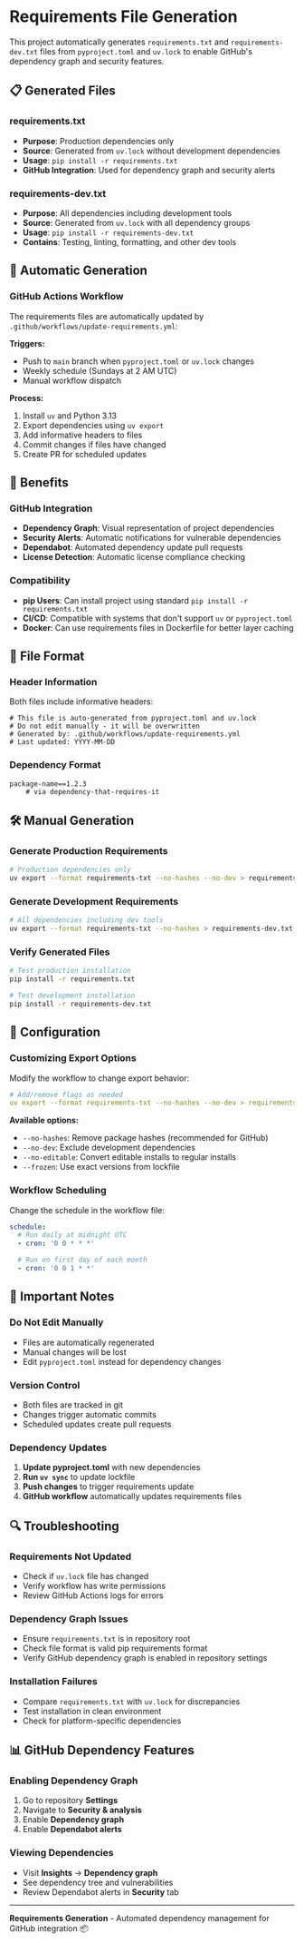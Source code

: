 # Requirements File Generation

This project automatically generates `requirements.txt` and `requirements-dev.txt` files from `pyproject.toml` and `uv.lock` to enable GitHub's dependency graph and security features.

## 📋 Generated Files

### requirements.txt
- **Purpose**: Production dependencies only
- **Source**: Generated from `uv.lock` without development dependencies
- **Usage**: `pip install -r requirements.txt`
- **GitHub Integration**: Used for dependency graph and security alerts

### requirements-dev.txt
- **Purpose**: All dependencies including development tools
- **Source**: Generated from `uv.lock` with all dependency groups
- **Usage**: `pip install -r requirements-dev.txt`
- **Contains**: Testing, linting, formatting, and other dev tools

## 🔄 Automatic Generation

### GitHub Actions Workflow
The requirements files are automatically updated by `.github/workflows/update-requirements.yml`:

**Triggers:**
- Push to `main` branch when `pyproject.toml` or `uv.lock` changes
- Weekly schedule (Sundays at 2 AM UTC)
- Manual workflow dispatch

**Process:**
1. Install `uv` and Python 3.13
2. Export dependencies using `uv export`
3. Add informative headers to files
4. Commit changes if files have changed
5. Create PR for scheduled updates

## 🎯 Benefits

### GitHub Integration
- **Dependency Graph**: Visual representation of project dependencies
- **Security Alerts**: Automatic notifications for vulnerable dependencies
- **Dependabot**: Automated dependency update pull requests
- **License Detection**: Automatic license compliance checking

### Compatibility
- **pip Users**: Can install project using standard `pip install -r requirements.txt`
- **CI/CD**: Compatible with systems that don't support `uv` or `pyproject.toml`
- **Docker**: Can use requirements files in Dockerfile for better layer caching

## 📝 File Format

### Header Information
Both files include informative headers:
```
# This file is auto-generated from pyproject.toml and uv.lock
# Do not edit manually - it will be overwritten
# Generated by: .github/workflows/update-requirements.yml
# Last updated: YYYY-MM-DD
```

### Dependency Format
```
package-name==1.2.3
    # via dependency-that-requires-it
```

## 🛠️ Manual Generation

### Generate Production Requirements
```bash
# Production dependencies only
uv export --format requirements-txt --no-hashes --no-dev > requirements.txt
```

### Generate Development Requirements
```bash
# All dependencies including dev tools
uv export --format requirements-txt --no-hashes > requirements-dev.txt
```

### Verify Generated Files
```bash
# Test production installation
pip install -r requirements.txt

# Test development installation
pip install -r requirements-dev.txt
```

## 🔧 Configuration

### Customizing Export Options
Modify the workflow to change export behavior:

```yaml
# Add/remove flags as needed
uv export --format requirements-txt --no-hashes --no-dev > requirements.txt
```

**Available options:**
- `--no-hashes`: Remove package hashes (recommended for GitHub)
- `--no-dev`: Exclude development dependencies
- `--no-editable`: Convert editable installs to regular installs
- `--frozen`: Use exact versions from lockfile

### Workflow Scheduling
Change the schedule in the workflow file:
```yaml
schedule:
  # Run daily at midnight UTC
  - cron: '0 0 * * *'

  # Run on first day of each month
  - cron: '0 0 1 * *'
```

## 🚨 Important Notes

### Do Not Edit Manually
- Files are automatically regenerated
- Manual changes will be lost
- Edit `pyproject.toml` instead for dependency changes

### Version Control
- Both files are tracked in git
- Changes trigger automatic commits
- Scheduled updates create pull requests

### Dependency Updates
1. **Update pyproject.toml** with new dependencies
2. **Run `uv sync`** to update lockfile
3. **Push changes** to trigger requirements update
4. **GitHub workflow** automatically updates requirements files

## 🔍 Troubleshooting

### Requirements Not Updated
- Check if `uv.lock` file has changed
- Verify workflow has write permissions
- Review GitHub Actions logs for errors

### Dependency Graph Issues
- Ensure `requirements.txt` is in repository root
- Check file format is valid pip requirements format
- Verify GitHub dependency graph is enabled in repository settings

### Installation Failures
- Compare `requirements.txt` with `uv.lock` for discrepancies
- Test installation in clean environment
- Check for platform-specific dependencies

## 📊 GitHub Dependency Features

### Enabling Dependency Graph
1. Go to repository **Settings**
2. Navigate to **Security & analysis**
3. Enable **Dependency graph**
4. Enable **Dependabot alerts**

### Viewing Dependencies
- Visit **Insights** → **Dependency graph**
- See dependency tree and vulnerabilities
- Review Dependabot alerts in **Security** tab

---

**Requirements Generation** - Automated dependency management for GitHub integration 📦
